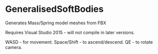 # GeneralisedSoftBodies
Generates Mass/Spring model meshes from FBX

Requires Visual Studio 2015 - will not compile in later versions.

WASD - for movement.
Space/Shift - to ascend/descend.
QE - to rotate camera.
